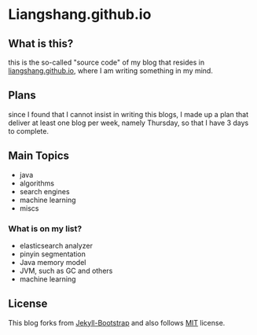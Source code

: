 # Liangshang.github.io


## What is this?
this is the so-called "source code" of my blog that resides in [liangshang.github.io](http://liangshang.github.io), where I am writing something in my mind.

## Plans
since I found that I cannot insist in writing this blogs, I made up a plan that deliver at least one blog per week, namely Thursday, so that I have 3 days to complete.

## Main Topics
* java
* algorithms
* search engines 
* machine learning
* miscs

### What is on my list?
* elasticsearch analyzer 
* pinyin segmentation
* Java memory model
* JVM, such as GC and others
* machine learning



## License
This blog forks from [Jekyll-Bootstrap](http://jekyllbootstrap.com) and also follows 
[MIT](http://opensource.org/licenses/MIT) license.
